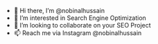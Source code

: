 - 👋 Hi there, I’m @nobinalhussain
- 👀 I’m interested in Search Engine Optimization
- 💞️ I’m looking to collaborate on your SEO Project 
- 📫 Reach me via Instagram @nobinalhussain

<!---
nobinalhussain/nobinalhussain is a ✨ special ✨ repository because its `README.md` (this file) appears on your GitHub profile.
You can click the Preview link to take a look at your changes.
--->
